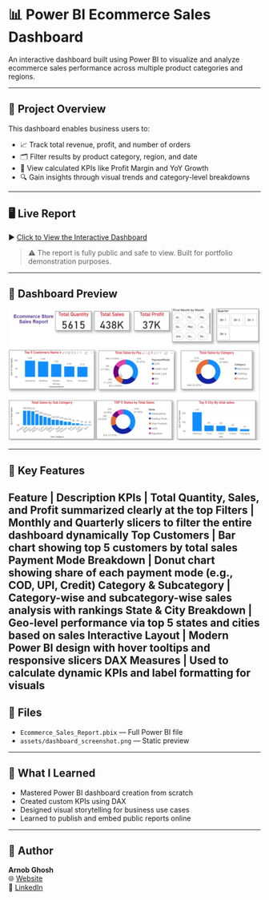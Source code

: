 # 📊 Power BI Ecommerce Sales Dashboard

An interactive dashboard built using Power BI to visualize and analyze ecommerce sales performance across multiple product categories and regions.

---

## 📍 Project Overview

This dashboard enables business users to:

- 📈 Track total revenue, profit, and number of orders
- 🗂 Filter results by product category, region, and date
- 🧮 View calculated KPIs like Profit Margin and YoY Growth
- 🔍 Gain insights through visual trends and category-level breakdowns

---

## 🖥️ Live Report

▶️ [Click to View the Interactive Dashboard](https://app.powerbi.com/reportEmbed?reportId=a6c97be8-e370-4acb-bfbb-fcb44f533249&autoAuth=true&ctid=df7f7579-3e9c-4a7e-b844-420280f53859)

> ⚠️ The report is fully public and safe to view. Built for portfolio demonstration purposes.

---

## 📸 Dashboard Preview

![Dashboard Screenshot](assests/dashboard_screenshot.png)


---

## 🧠 Key Features

Feature                            | Description
KPIs                               | Total Quantity, Sales, and Profit summarized clearly at the top
Filters                            | Monthly and Quarterly slicers to filter the entire dashboard dynamically
Top Customers                      | Bar chart showing top 5 customers by total sales
Payment Mode Breakdown             | Donut chart showing share of each payment mode (e.g., COD, UPI, Credit)
Category & Subcategory             | Category-wise and subcategory-wise sales analysis with rankings
State & City Breakdown             | Geo-level performance via top 5 states and cities based on sales
Interactive Layout                 | Modern Power BI design with hover tooltips and responsive slicers
DAX Measures                       | Used to calculate dynamic KPIs and label formatting for visuals
---

## 📂 Files

- `Ecommerce_Sales_Report.pbix` — Full Power BI file
- `assets/dashboard_screenshot.png` — Static preview

---

## 🧠 What I Learned

- Mastered Power BI dashboard creation from scratch
- Created custom KPIs using DAX
- Designed visual storytelling for business use cases
- Learned to publish and embed public reports online

---

## 👤 Author

**Arnob Ghosh**  
🌐 [Website](https://arnobtech.netlify.app/)  
🔗 [LinkedIn](https://www.linkedin.com/in/aalexandros47/)  
